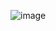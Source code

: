 ![image](https://github.com/LucasAndrade1605/curso_ebac_frontend/assets/134231925/4cc48e64-58f8-4be8-bbcf-e74f92e305a7)

